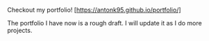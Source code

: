Checkout my portfolio! [https://antonk95.github.io/portfolio/]

The portfolio I have now is a rough draft. 
I will update it as I do more projects.
